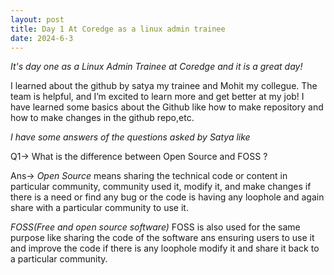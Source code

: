 ```yaml
---
layout: post
title: Day 1 At Coredge as a linux admin trainee
date: 2024-6-3
---
```


*It's day one as a Linux Admin Trainee at Coredge and it is a great day!*

I learned about the github by satya my trainee and Mohit my collegue. 
The team is helpful, and I’m excited to learn more and get better at my job!
I have learned some basics about the Github like how to make repository
and how to make changes in the github repo,etc.


*I have some answers of the questions asked by Satya like*

Q1-> What is the difference between Open Source and FOSS ?

Ans-> *Open Source* means sharing the technical code or content in particular community, community used it,
modify it, and make changes if there is a need or find
any bug or the code is having any loophole and again share with a 
particular community to use it.

*FOSS(Free and open source software)*
FOSS is also used for the same purpose like sharing the code of the software  ans ensuring users to 
use it and improve the code if there is any loophole modify it and share it back to a particular community.

